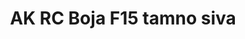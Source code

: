 ---
layout: product
title: "AK RC Boja F15 tamno siva"
price: "330" 
desc: "Acrylic Laquer 10mL"
img_path: "/assets/img/RC246.jpg"
brand: "AK "
available: true
special_offer: false
new: false
soon: false
cat: "020000"
subcat: "020200"
subsubcat: "020201"
sifra: "RC246"
popular: true
---